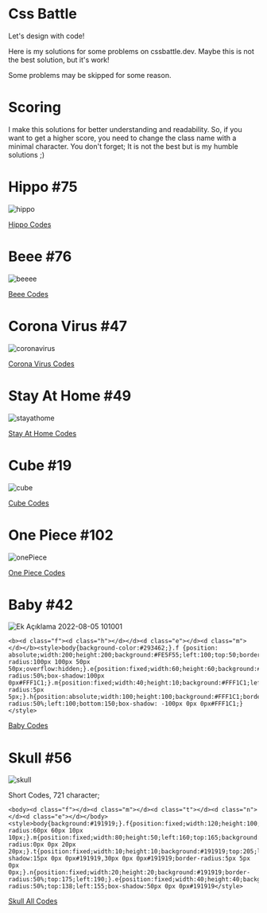 # Css Battle

Let's design with code!

Here is my solutions for some problems on cssbattle.dev. Maybe this is not the best solution, but it's work!

Some problems may be skipped for some reason.

# Scoring

I make this solutions for better understanding and readability. So, if you want to get a higher score, you need to change the class name with a minimal character. You don't forget; It is not the best but is my humble solutions ;)

# Hippo #75
![hippo](https://user-images.githubusercontent.com/76450122/177503305-1bc1bba4-93c4-432b-a42a-1037515b435d.png)

[Hippo Codes](https://github.com/enqinsel/cssBattle.dev/blob/main/hippo.html)

# Beee #76
![beeee](https://user-images.githubusercontent.com/76450122/177504970-a460f428-50a5-495b-b80c-522dde8152b4.png)

[Beee Codes](https://github.com/enqinsel/cssBattle.dev/blob/main/beeee.html)

# Corona Virus #47
![coronavirus](https://user-images.githubusercontent.com/76450122/177505295-3392e042-d356-445b-b9f3-e58651347a62.png)

[Corona Virus Codes](https://github.com/enqinsel/cssBattle.dev/blob/main/coronaVirus.html)

# Stay At Home #49
![stayathome](https://user-images.githubusercontent.com/76450122/177513914-ec49468f-e208-48bc-b2da-47785e6c8c9c.png)

[Stay At Home Codes](https://github.com/enqinsel/cssBattle.dev/blob/main/stayAtHome.html)

# Cube #19
![cube](https://user-images.githubusercontent.com/76450122/180173425-b17a3064-43c3-4a66-be66-85a4f5c7ee74.png)

[Cube Codes](https://github.com/enqinsel/cssBattle.dev/blob/main/cube.html)

# One Piece #102
![onePiece](https://user-images.githubusercontent.com/76450122/181459491-dfbeb9fd-b13a-44f1-8a59-81256b2e407e.png)

[One Piece Codes](https://github.com/enqinsel/cssBattle.dev/blob/main/onePiece.html)

# Baby #42
![Ek Açıklama 2022-08-05 101001](https://user-images.githubusercontent.com/76450122/183022849-852c4fcb-9da4-4e16-a837-0b5d45ff244f.jpg)

```
<b><d class="f"><d class="h"></d></d><d class="e"></d><d class="m"></d></b><style>body{background-color:#293462;}.f {position: absolute;width:200;height:200;background:#FE5F55;left:100;top:50;border-radius:100px 100px 50px 50px;overflow:hidden;}.e{position:fixed;width:60;height:60;background:#FFF1C1;left:120;top:140;border-radius:50%;box-shadow:100px 0px#FFF1C1;}.m{position:fixed;width:40;height:10;background:#FFF1C1;left:180;top:220;border-radius:5px 5px;}.h{position:absolute;width:100;height:100;background:#FFF1C1;border-radius:50%;left:100;bottom:150;box-shadow: -100px 0px 0px#FFF1C1;}</style>
```
[Baby Codes](https://github.com/enqinsel/cssBattle.dev/blob/main/baby.html)

# Skull #56
![skull](https://user-images.githubusercontent.com/76450122/184316020-ee1ff1da-d908-42d8-856b-abc1a6bf0f70.png)

Short Codes, 721 character;

```
<body><d class="f"></d><d class="m"></d><d class="t"></d><d class="n"></d><d class="e"></d></body><style>body{background:#191919;}.f{position:fixed;width:120;height:100;left:140;top:85;background:#4F77FF;border-radius:60px 60px 10px 10px;}.m{position:fixed;width:80;height:50;left:160;top:165;background:#4F77FF;border-radius:0px 0px 20px 20px;}.t{position:fixed;width:10;height:10;background:#191919;top:205;left:180;box-shadow:15px 0px 0px#191919,30px 0px 0px#191919;border-radius:5px 5px 0px 0px;}.n{position:fixed;width:20;height:20;background:#191919;border-radius:50%;top:175;left:190;}.e{position:fixed;width:40;height:40;background:#191919;border-radius:50%;top:138;left:155;box-shadow:50px 0px 0px#191919</style>
```

[Skull All Codes](https://github.com/enqinsel/cssBattle.dev/blob/main/skull.html)
